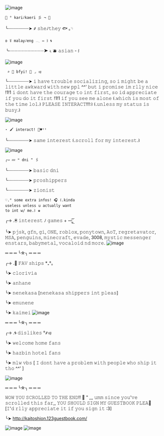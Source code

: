 ![image](https://github.com/stellarmelody/stellarmelody/assets/123318172/871c613d-9669-4536-9e23-1fe58ca28921)




    💙 ° kariﾉkaeri 彡 ¬ 🪽

   ╰┈┈┈┈┈┈┈┈➤ ҂  𝚜𝚑𝚎ﾉ𝚝𝚑𝚎𝚢 🐟 ｡𓄹 

    ʚ ꒦ malayﾉeng 𓂃 ⑅ ꒱ 🌀 
  
   ╰┈┈┈┈┈┈┈┈➤ ২ 🫐 𝚊𝚜𝚒𝚊𝚗 - ⌇ 
   
   ![image](https://github.com/stellarmelody/stellarmelody-/assets/123318172/b5aee753-5205-4003-a3c7-0bd425e656dc)

     ⌕ 🌌 bfyi! 🦴 ⌟ ꩟

   ╰┈┈┈┈┈┈┈┈➤ 𝚒 𝚑𝚊𝚟𝚎 𝚝𝚛𝚘𝚞𝚋𝚕𝚎
   𝚜𝚘𝚌𝚒𝚊𝚕𝚒𝚣𝚒𝚗𝚐, 𝚜𝚘 𝚒 𝚖𝚒𝚐𝚑𝚝 𝚋𝚎
   𝚊 𝚕𝚒𝚝𝚝𝚕𝚎 𝚊𝚠𝚔𝚠𝚊𝚛𝚍 𝚠𝚒𝚝𝚑 𝚗𝚎𝚠 𝚙𝚙𝚕
   ^^' 𝚋𝚞𝚝 𝚒 𝚙𝚛𝚘𝚖𝚒𝚜𝚎 𝚒𝚖 
   𝚛𝚕𝚕𝚢 𝚗𝚒𝚌𝚎 !1!1 𝚒 𝚍𝚘𝚗𝚝 𝚑𝚊𝚟𝚎 𝚝𝚑𝚎
  𝚌𝚘𝚞𝚛𝚊𝚐𝚎 𝚝𝚘 𝚒𝚗𝚝 𝚏𝚒𝚛𝚜𝚝, 𝚜𝚘
   𝚒𝚍 𝚊𝚙𝚙𝚛𝚎𝚌𝚒𝚊𝚝𝚎 𝚒𝚏 𝚢𝚘𝚞 𝚍𝚘 𝚒𝚝
   𝚏𝚒𝚛𝚜𝚝 !1!1 𝚒𝚏 𝚢𝚘𝚞 𝚜𝚎𝚎 𝚖𝚎 𝚊𝚕𝚘𝚗𝚎 ꒰.𝚠𝚑𝚒𝚌𝚑 𝚒𝚜 𝚖𝚘𝚜𝚝 𝚘𝚏 𝚝𝚑𝚎 𝚝𝚒𝚖𝚎 𝚕𝚘𝚕.꒱ 𝙿𝙻𝙴𝙰𝚂𝙴 𝙸𝙽𝚃𝙴𝚁𝙰𝙲𝚃!!!:꒱   ꒰.𝚞𝚗𝚕𝚎𝚜𝚜 𝚖𝚢 𝚜𝚝𝚊𝚝𝚞𝚜 𝚒𝚜 𝚋𝚞𝚜𝚢.꒱ 

![image](https://github.com/stellarmelody/stellarmelody-/assets/123318172/776c1e1c-1627-4149-9484-25cba0157f4f)

    ⋆ 🖌️ interact! 📃♥︎ᵎᵎ

   ╰┈┈┈┈┈┈┈┈➤  𝚜𝚊𝚖𝚎 𝚒𝚗𝚝𝚎𝚛𝚎𝚜𝚝 ꒰.𝚜𝚌𝚛𝚘𝚕𝚕
   𝚏𝚘𝚛 𝚖𝚢 𝚒𝚗𝚝𝚎𝚛𝚎𝚜𝚝.꒱ 

   ![image](https://github.com/stellarmelody/stellarmelody/assets/123318172/d85806c6-5d70-43b1-a002-6ccc01bb43a7)

    ╭→ 💤 ❝ dni ❞ 🖇️

   ╰┈┈┈┈┈┈┈┈➤ 𝚋𝚊𝚜𝚒𝚌 𝚍𝚗𝚒

   ╰┈┈┈┈┈┈┈┈➤ 𝚙𝚛𝚘𝚜𝚑𝚒𝚙𝚙𝚎𝚛𝚜

   ╰┈┈┈┈┈┈┈┈➤ 𝚣𝚒𝚘𝚗𝚒𝚜𝚝

    ♡.° some extra infos! 🎧 ꒰.kinda
    useless unless u actually want 
    to int w/ me.꒱⠀❀

   ╭→ .🖲️ 𝚒𝚗𝚝𝚎𝚛𝚎𝚜𝚝 ﾉ 𝚐𝚊𝚖𝚎𝚜 + —̳͟͞͞

   ╰➤ 𝚙𝚓𝚜𝚔, 𝚐𝚏𝚗, 𝚐𝚒, 𝙾𝙽𝙴, 𝚛𝚘𝚋𝚕𝚘𝚡, 𝚙𝚘𝚗𝚢𝚝𝚘𝚠𝚗,    𝙰𝚘𝚃, 𝚛𝚎𝚐𝚛𝚎𝚝𝚊𝚟𝚊𝚝𝚘𝚛, 𝙼𝚂𝙰, 𝚙𝚎𝚗𝚐𝚞𝚒𝚗𝚜, 𝚖𝚒𝚗𝚎𝚌𝚛𝚊𝚏𝚝, 𝚎𝚟𝚊𝚍𝚎, 3008, 𝚖𝚢𝚜𝚝𝚒𝚌 𝚖𝚎𝚜𝚜𝚎𝚗𝚐𝚎𝚛 𝚎𝚗𝚜𝚝𝚊𝚛𝚜, 𝚋𝚊𝚋𝚢𝚖𝚎𝚝𝚊𝚕, 𝚟𝚘𝚌𝚊𝚕𝚘𝚒𝚍 𝚗𝚍 𝚖𝚘𝚛𝚎. 
![image](https://github.com/clorivian/clorivian/assets/123318172/4ea05f4e-bdca-4a4a-87c1-69dc9cdd1ccd)

   ═ ═ ═ ╰☆╮ ═ ═ ═

   
   ╭→ .💙 𝙵𝙰𝚅 𝚜𝚑𝚒𝚙𝚜 *₊°。

  ╰➤ 𝚌𝚕𝚘𝚛𝚒𝚟𝚒𝚊
  
  ╰➤ 𝚊𝚗𝚑𝚊𝚗𝚎

  ╰➤ 𝚗𝚎𝚗𝚎𝚔𝚊𝚜𝚊 [𝚗𝚎𝚗𝚎𝚔𝚊𝚜𝚊 𝚜𝚑𝚒𝚙𝚙𝚎𝚛𝚜 𝚒𝚗𝚝 𝚙𝚕𝚎𝚊𝚜]

  ╰➤ 𝚎𝚖𝚞𝚗𝚎𝚗𝚎

  ╰➤ 𝚔𝚊𝚒𝚖𝚎𝚒
![image](https://github.com/clorivian/clorivian/assets/123318172/821d8061-01da-47a4-ab00-79f6ae376359)

  ═ ═ ═ ╰☆╮ ═ ═ ═

  ╭→ .🌀 𝚍𝚒𝚜𝚕𝚒𝚔𝚎𝚜 °҂꩟ 

  ╰➤ 𝚠𝚎𝚕𝚌𝚘𝚖𝚎 𝚑𝚘𝚖𝚎 𝚏𝚊𝚗𝚜

  ╰➤ 𝚑𝚊𝚣𝚋𝚒𝚗 𝚑𝚘𝚝𝚎𝚕 𝚏𝚊𝚗𝚜

  ╰➤ 𝚖𝚕𝚠 𝚟𝚋𝚜 [ 𝙸 𝚍𝚘𝚗𝚝 𝚑𝚊𝚟𝚎 𝚊 𝚙𝚛𝚘𝚋𝚕𝚎𝚖 𝚠𝚒𝚝𝚑
  𝚙𝚎𝚘𝚙𝚕𝚎 𝚠𝚑𝚘 𝚜𝚑𝚒𝚙 𝚒𝚝 𝚝𝚑𝚘 ^^' ]

![image](https://github.com/clorivian/clorivian/assets/123318172/0a210076-9a30-46e3-b873-d5e138d81410)

  ═ ═ ═ ╰☆╮ ═ ═ ═

  𝚆𝙾𝚆 𝚈𝙾𝚄 𝚂𝙲𝚁𝙾𝙻𝙻𝙴𝙳 𝚃𝙾 𝚃𝙷𝙴 𝙴𝙽𝙳!! 🌌 " 
  ,,, 𝚞𝚖𝚖 𝚜𝚒𝚗𝚌𝚎 𝚢𝚘𝚞'𝚟𝚎 𝚜𝚌𝚛𝚘𝚕𝚕𝚎𝚍
𝚝𝚑𝚒𝚜 𝚏𝚊𝚛,, 𝚈𝙾𝚄 𝚂𝙷𝙾𝚄𝙻𝙳 𝚂𝙸𝙶𝙽 𝙼𝚈 
𝙶𝚄𝙴𝚂𝚃𝙱𝙾𝙾𝙺 𝙿𝙻𝙴𝙰🙏 [𝙸'𝚍 𝚛𝚕𝚕𝚢 𝚊𝚙𝚙𝚛𝚎𝚌𝚒𝚊𝚝𝚎 
𝚒𝚝 𝚒𝚏 𝚢𝚘𝚞 𝚜𝚒𝚐𝚗 𝚒𝚝 :3]

 ╰➤ http://kaitoshion.123guestbook.com/
  
 
 ![image](https://github.com/stellarmelody/stellarmelody/assets/123318172/85ad2adc-ac05-42c3-8299-3738d6d2d99e) ![image](https://github.com/stellarmelody/stellarmelody/assets/123318172/34ca6570-a5ff-430f-901c-eb5912e575c4)



